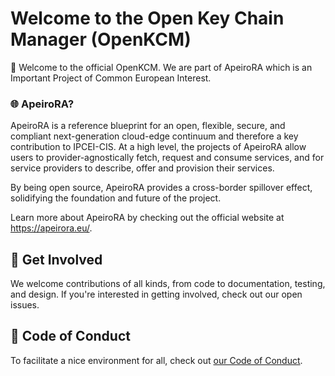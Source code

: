 <!--

**Here are some ideas to get you started:**

🙋‍♀️ A short introduction - what is your organization all about?
🌈 Contribution guidelines - how can the community get involved?
👩‍💻 Useful resources - where can the community find your docs? Is there anything else the community should know?
🍿 Fun facts - what does your team eat for breakfast?
🧙 Remember, you can do mighty things with the power of [Markdown](https://docs.github.com/github/writing-on-github/getting-started-with-writing-and-formatting-on-github/basic-writing-and-formatting-syntax)
-->

# Welcome to the Open Key Chain Manager (OpenKCM)

👋 Welcome to the official OpenKCM. We are part of ApeiroRA which is an Important Project of Common European Interest.

### 🌐 ApeiroRA?

ApeiroRA is a reference blueprint for an open, flexible, secure, and compliant next-generation cloud-edge continuum and therefore a key contribution to IPCEI-CIS. At a high level, the projects of ApeiroRA allow users to provider-agnostically fetch, request and consume services, and for service providers to describe, offer and provision their services.

By being open source, ApeiroRA provides a cross-border spillover effect, solidifying the foundation and future of the project.

Learn more about ApeiroRA by checking out the official website at https://apeirora.eu/.

## 👥 Get Involved

We welcome contributions of all kinds, from code to documentation, testing, and design. If you're interested in getting involved, check out our open issues.

## 🌈 Code of Conduct

To facilitate a nice environment for all, check out [our Code of Conduct](https://github.com/openkcm/.github/blob/main/CODE_OF_CONDUCT.md).
